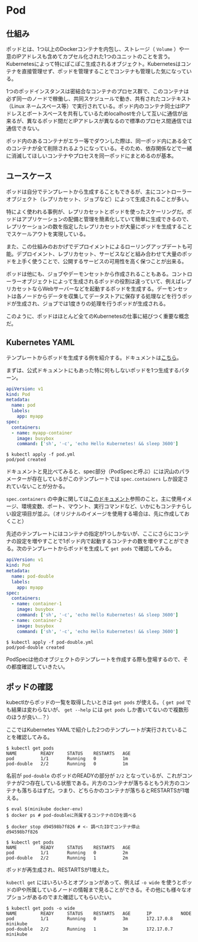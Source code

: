 # Pod

## 仕組み

ポッドとは、1つ以上のDockerコンテナを内包し、ストレージ（ `Volume` ）や一意のIPアドレスも含めてカプセル化された1つのユニットのことを言う。Kubernetesによって特にぽこぽこ生成されるオブジェクト。Kubernetesはコンテナを直接管理せず、ポッドを管理することでコンテナも管理した気になっている。

1つのポッドインスタンスは密結合なコンテナのプロセス群で、このコンテナは必ず同一のノードで稼働し、共同スケジュールで動き、共有されたコンテキスト（Linux ネームスペース等）で実行されている。ポッド内のコンテナ同士はIPアドレスとポートスペースを共有しているためlocalhostを介して互いに通信が出来るが、異なるポッド間だとIPアドレスが異なるので標準のプロセス間通信では通信できない。

ポッド内のあるコンテナがエラー等でダウンした際は、同一ポッド内にある全てのコンテナが全て削除されるようになっている。そのため、依存関係などで一緒に消滅してほしいコンテナやプロセスを同一ポッドにまとめるのが基本。

## ユースケース

ポッドは自分でテンプレートから生成することもできるが、主にコントローラーオブジェクト（レプリカセット、ジョブなど）によって生成されることが多い。

特によく使われる事例が、レプリカセットとポッドを使ったスケーリングだ。ポッドはアプリケーションの配備と管理を簡素化していて簡単に生成できるので、レプリケーションの数を指定したレプリカセットが大量にポッドを生成することでスケールアウトを実現している。


また、この仕組みのおかげでデプロイメントによるローリングアップデートも可能。デプロイメント、レプリカセット、サービスなどと組み合わせて大量のポッドを上手く使うことで、公開するサービスの可用性を高く保つことが出来る。

ボッドは他にも、ジョブやデーモンセットから作成されることもある。コントローラーオブジェクトによって生成されるポッドの役割は違っていて、例えばレプリカセットならWebサーバーなどを起動するポッドを生成する。デーモンセットは各ノードからデータを収集してデータストアに保存する処理などを行うポッドが生成され、ジョブでは1度きりの処理を行うポッドが生成される。

このように、ポッドはほとんど全てのKubernetesの仕事に結びつく重要な概念だ。

## Kubernetes YAML

テンプレートからポッドを生成する例を紹介する。ドキュメントは[こちら](https://kubernetes.io/docs/reference/generated/kubernetes-api/v1.10/#pod-v1-core)。

まずは、公式ドキュメントにもあった特に何もしないポッドを1つ生成するパターン。

```yaml
apiVersion: v1
kind: Pod
metadata:
  name: pod
  labels:
    app: myapp
spec:
  containers:
  - name: myapp-container
    image: busybox
    command: ['sh', '-c', 'echo Hello Kubernetes! && sleep 3600']
```

```
$ kubectl apply -f pod.yml
pod/pod created
```

ドキュメントと見比べてみると、spec部分（PodSpecと呼ぶ）には沢山のパラメーターが存在しているがこのテンプレートでは `spec.containers` しか設定されていないことが分かる。

`spec.containers` の中身に関しては[このドキュメント](https://kubernetes.io/docs/reference/generated/kubernetes-api/v1.10/#container-v1-core)参照のこと。主に使用イメージ、環境変数、ポート、マウント、実行コマンドなど、いかにもコンテナらしい設定項目が並ぶ。（オリジナルのイメージを使用する場合は、先に作成しておくこと）

先述のテンプレートにはコンテナの指定が1つしかないが、ここにさらにコンテナの設定を増やすことで1ポッド内で起動するコンテナの数を増やすことができる。次のテンプレートからポッドを生成して `get pods` で確認してみる。

```yaml
apiVersion: v1
kind: Pod
metadata:
  name: pod-double
  labels:
    app: myapp
spec:
  containers:
  - name: container-1
    image: busybox
    command: ['sh', '-c', 'echo Hello Kubernetes! && sleep 3600']
  - name: container-2
    image: busybox
    command: ['sh', '-c', 'echo Hello Kubernetes! && sleep 3600']
```

```
$ kubectl apply -f pod-double.yml
pod/pod-double created
```

PodSpecは他のオブジェクトのテンプレートを作成する際も登場するので、その都度確認していきたい。

## ポッドの確認

kubectlからポッドの一覧を取得したいときは `get pods` が使える。（ `get pod` でも結果は変わらないが、 `get --help` には `get pods` しか書いてないので複数形のほうが良い…？）

ここではKubernetes YAMLで紹介した2つのテンプレートが実行されていることを確認してみる。

```
$ kubectl get pods
NAME         READY     STATUS    RESTARTS   AGE
pod          1/1       Running   0          1m
pod-double   2/2       Running   0          1m
```

名前が `pod-double` のポッドのREADYの部分が `2/2` となっているが、これがコンテナが2つ存在している状態である。片方のコンテナが落ちるともう片方のコンテナも落ちるはずだ。つまり、どちらかのコンテナが落ちるとRESTARTSが1増える。

```
$ eval $(minikube docker-env)
$ docker ps # pod-doubleに所属するコンテナのIDを調べる

$ docker stop d94598b7f826 # <- 調べたIDでコンテナ停止
d94598b7f826

$ kubectl get pods
NAME         READY     STATUS    RESTARTS   AGE
pod          1/1       Running   0          2m
pod-double   2/2       Running   1          2m
```

ポッドが再生成され、RESTARTSが1増えた。

`kubectl get` にはいろいろとオプションがあって、例えば `-o wide` を使うとポッドのIPや所属しているノードの情報まで見ることができる。その他にも様々なオプションがあるのでまた確認してもらいたい。

```
$ kubectl get pods -o wide
NAME         READY     STATUS    RESTARTS   AGE      IP           NODE
pod          1/1       Running   0          3m       172.17.0.8   minikube
pod-double   2/2       Running   1          3m       172.17.0.7   minikube
```
